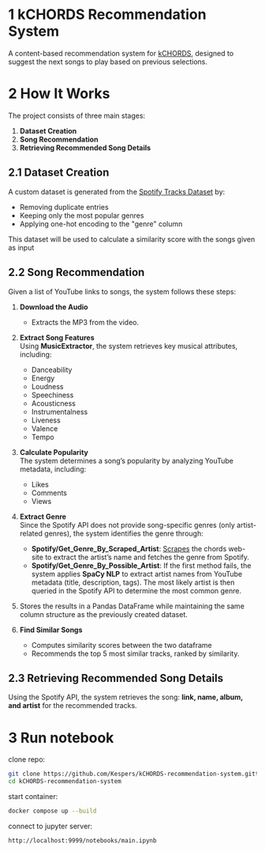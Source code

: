 # 1 kCHORDS Recommendation System  

A content-based recommendation system for [kCHORDS](https://github.com/Kespers/kCHORDS), designed to suggest the next songs to play based on previous selections.  

# 2 How It Works  

The project consists of three main stages:  

1. **Dataset Creation**  
2. **Song Recommendation**  
3. **Retrieving Recommended Song Details**  

## 2.1 Dataset Creation  

A custom dataset is generated from the [Spotify Tracks Dataset](https://huggingface.co/datasets/maharshipandya/spotify-tracks-dataset) by:  

- Removing duplicate entries  
- Keeping only the most popular genres  
- Applying one-hot encoding to the "genre" column  

This dataset will be used to calculate a similarity score with the songs given as input

## 2.2 Song Recommendation  

Given a list of YouTube links to songs, the system follows these steps:  

1. **Download the Audio**  
   - Extracts the MP3 from the video.  

2. **Extract Song Features**  
   Using **MusicExtractor**, the system retrieves key musical attributes, including:  
   - Danceability  
   - Energy  
   - Loudness  
   - Speechiness  
   - Acousticness  
   - Instrumentalness  
   - Liveness  
   - Valence  
   - Tempo  

3. **Calculate Popularity**  
   The system determines a song’s popularity by analyzing YouTube metadata, including:  
   - Likes  
   - Comments  
   - Views  

4. **Extract Genre**  
   Since the Spotify API does not provide song-specific genres (only artist-related genres), the system identifies the genre through:  

   - **Spotify/Get_Genre_By_Scraped_Artist**: [Scrapes](https://github.com/Kespers/kCHORDS/tree/main/chords-scraper) the chords web-site to extract the artist’s name and fetches the genre from Spotify.  
   - **Spotify/Get_Genre_By_Possible_Artist**: If the first method fails, the system applies **SpaCy NLP** to extract artist names from YouTube metadata (title, description, tags). The most likely artist is then queried in the Spotify API to determine the most common genre.  

5. Stores the results in a Pandas DataFrame while maintaining the same column structure as the previously created dataset.

6. **Find Similar Songs**  
   - Computes similarity scores between the two dataframe
   - Recommends the top 5 most similar tracks, ranked by similarity.  

## 2.3 Retrieving Recommended Song Details  

Using the Spotify API, the system retrieves the song: **link, name, album, and artist** for the recommended tracks.  

# 3 Run notebook
clone repo:
```bash
git clone https://github.com/Kespers/kCHORDS-recommendation-system.gittata
cd kCHORDS-recommendation-system
```

start container:
```bash
docker compose up --build
```

connect to jupyter server:
```bash
http://localhost:9999/notebooks/main.ipynb
```

